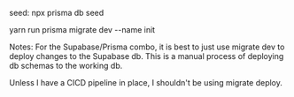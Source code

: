 

seed: npx prisma db seed

yarn run prisma migrate dev --name init

Notes:
For the Supabase/Prisma combo, it is best to just use migrate dev to deploy changes to the Supabase db. This is a manual process of deploying db schemas to the working db. 

Unless I have a CICD pipeline in place, I shouldn't be using migrate deploy. 